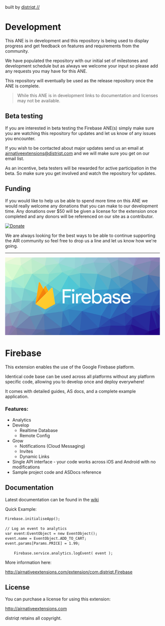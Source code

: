 built by [distriqt //](http://airnativeextensions.com) 



# Development

This ANE is in development and this repository is being used to display progress 
and get feedback on features and requirements from the community.

We have populated the repository with our initial set of milestones and development schedule 
but as always we welcome your input so please add any requests you may have for this ANE.

This repository will eventually be used as the release repository once the ANE is complete.

> While this ANE is in development links to documentation and licenses may not be available.



## Beta testing

If you are interested in beta testing the Firebase ANE(s) simply make sure you are watching this repository for updates
and let us know of any issues you encounter. 

If you wish to be contacted about major updates send us an email at airnativeextensions@distriqt.com 
and we will make sure you get on our email list.  

As an incentive, beta testers will be rewarded for active participation in the beta. 
So make sure you get involved and watch the repository for updates.



## Funding

If you would like to help us be able to spend more time on this ANE we would really welcome any donations that 
you can make to our development time. Any donations over $50 will be given a license for the extension once completed 
and any donors will be referenced on our site as a contributor. 

[![Donate](https://img.shields.io/badge/Donate-PayPal-green.svg)](https://www.paypal.com/cgi-bin/webscr?cmd=_s-xclick&hosted_button_id=SUTDJB94ZJN4W)

We are always looking for the best ways to be able to continue supporting the AIR community so feel free to
drop us a line and let us know how we're going.

---

![Firebase](images/promo.png)

# Firebase

This extension enables the use of the Google Firebase platform.

Identical code base can be used across all platforms without any platform specific code, 
allowing you to develop once and deploy everywhere! 

It comes with detailed guides, AS docs, and a complete example application.


### Features:

- Analytics
- Develop
	- Realtime Database
	- Remote Config
- Grow
	- Notifications (Cloud Messaging)
	- Invites
	- Dynamic Links
- Single API interface - your code works across iOS and Android with no modifications
- Sample project code and ASDocs reference


## Documentation

Latest documentation can be found in the [wiki](https://github.com/distriqt/ANE-Firebase/wiki)

Quick Example: 

```as3
Firebase.initialiseApp();

// Log an event to analytics
var event:EventObject = new EventObject();
event.name = EventObject.ADD_TO_CART;
event.params[Params.PRICE] = 1.99;

	Firebase.service.analytics.logEvent( event );
```

More information here:

http://airnativeextensions.com/extension/com.distriqt.Firebase




## License

You can purchase a license for using this extension:

http://airnativeextensions.com

distriqt retains all copyright.
